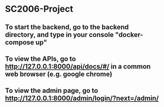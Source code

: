 # SC2006-Project

## To start the backend, go to the backend directory, and type in your console "docker-compose up"
## To view the APIs, go to http://127.0.0.1:8000/api/docs/#/ in a common web browser (e.g. google chrome)
## To view the admin page, go to http://127.0.0.1:8000/admin/login/?next=/admin/
